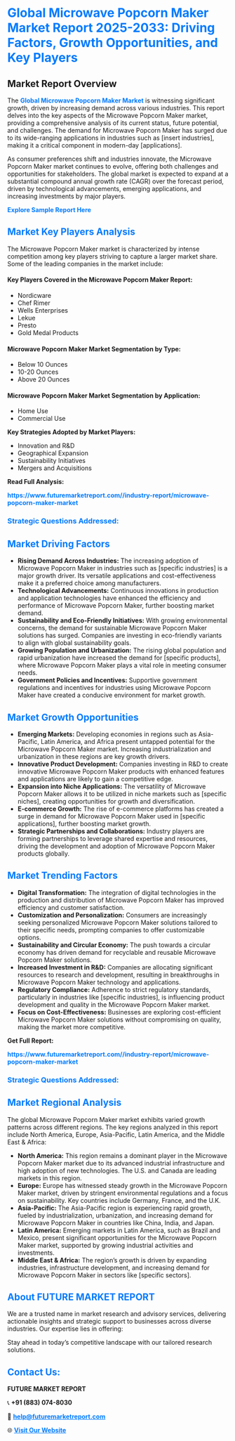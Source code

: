 <h1 style="color: #007BFF;">Global Microwave Popcorn Maker Market Report 2025-2033: Driving Factors, Growth Opportunities, and Key Players</h1>

<section id="overview">
<h2>Market Report Overview</h2>
<p>The <a href="https://www.futuremarketreport.com//industry-report/microwave-popcorn-maker-market" style="color: #007BFF; text-decoration: none;"><strong>Global Microwave Popcorn Maker Market</strong></a> is witnessing significant growth, driven by increasing demand across various industries. This report delves into the key aspects of the Microwave Popcorn Maker market, providing a comprehensive analysis of its current status, future potential, and challenges. The demand for Microwave Popcorn Maker has surged due to its wide-ranging applications in industries such as [insert industries], making it a critical component in modern-day [applications].</p>
<p>As consumer preferences shift and industries innovate, the Microwave Popcorn Maker market continues to evolve, offering both challenges and opportunities for stakeholders. The global market is expected to expand at a substantial compound annual growth rate (CAGR) over the forecast period, driven by technological advancements, emerging applications, and increasing investments by major players.</p>
</section>

<section id="overview">
<p><a href="https://www.futuremarketreport.com//request-sample/reportId=60224" style="color: #007BFF; text-decoration: none;"><strong>Explore Sample Report Here</strong></a></p>
</section>

<section id="key-players">
<h2 style="color: #007BFF;">Market Key Players Analysis</h2>
<p>The Microwave Popcorn Maker market is characterized by intense competition among key players striving to capture a larger market share. Some of the leading companies in the market include:</p>
<h4>Key Players Covered in the Microwave Popcorn Maker Report:</h4>
<ul><li>Nordicware</li><li>Chef Rimer</li><li>Wells Enterprises</li><li>Lekue</li><li>Presto</li><li>Gold Medal Products</li></ul>
<h4>Microwave Popcorn Maker Market Segmentation by Type:</h4>
<ul><li>Below 10 Ounces</li><li>10-20 Ounces</li><li>Above 20 Ounces</li></ul>

<h4>Microwave Popcorn Maker Market Segmentation by Application:</h4>
<ul><li>Home Use</li><li>Commercial Use</li></ul>
<p><strong>Key Strategies Adopted by Market Players:</strong></p>
<ul>
<li>Innovation and R&D</li>
<li>Geographical Expansion</li>
<li>Sustainability Initiatives</li>
<li>Mergers and Acquisitions</li>
</ul>
</section>

<section>
<p><strong>Read Full Analysis: </strong></p><a href="https://www.futuremarketreport.com//industry-report/microwave-popcorn-maker-market" style="color: #007BFF; text-decoration: none;"><strong>https://www.futuremarketreport.com//industry-report/microwave-popcorn-maker-market</strong></a>
<h3 style="color: #007BFF;">Strategic Questions Addressed:</h3>
</section>

<section id="driving-factors">
<h2 style="color: #007BFF;">Market Driving Factors</h2>
<ul>
<li><strong>Rising Demand Across Industries:</strong> The increasing adoption of Microwave Popcorn Maker in industries such as [specific industries] is a major growth driver. Its versatile applications and cost-effectiveness make it a preferred choice among manufacturers.</li>
<li><strong>Technological Advancements:</strong> Continuous innovations in production and application technologies have enhanced the efficiency and performance of Microwave Popcorn Maker, further boosting market demand.</li>
<li><strong>Sustainability and Eco-Friendly Initiatives:</strong> With growing environmental concerns, the demand for sustainable Microwave Popcorn Maker solutions has surged. Companies are investing in eco-friendly variants to align with global sustainability goals.</li>
<li><strong>Growing Population and Urbanization:</strong> The rising global population and rapid urbanization have increased the demand for [specific products], where Microwave Popcorn Maker plays a vital role in meeting consumer needs.</li>
<li><strong>Government Policies and Incentives:</strong> Supportive government regulations and incentives for industries using Microwave Popcorn Maker have created a conducive environment for market growth.</li>
</ul>
</section>

<section id="growth-opportunities">
<h2 style="color: #007BFF;">Market Growth Opportunities</h2>
<ul>
<li><strong>Emerging Markets:</strong> Developing economies in regions such as Asia-Pacific, Latin America, and Africa present untapped potential for the Microwave Popcorn Maker market. Increasing industrialization and urbanization in these regions are key growth drivers.</li>
<li><strong>Innovative Product Development:</strong> Companies investing in R&D to create innovative Microwave Popcorn Maker products with enhanced features and applications are likely to gain a competitive edge.</li>
<li><strong>Expansion into Niche Applications:</strong> The versatility of Microwave Popcorn Maker allows it to be utilized in niche markets such as [specific niches], creating opportunities for growth and diversification.</li>
<li><strong>E-commerce Growth:</strong> The rise of e-commerce platforms has created a surge in demand for Microwave Popcorn Maker used in [specific applications], further boosting market growth.</li>
<li><strong>Strategic Partnerships and Collaborations:</strong> Industry players are forming partnerships to leverage shared expertise and resources, driving the development and adoption of Microwave Popcorn Maker products globally.</li>
</ul>
</section>

<section id="trending-factors">
<h2 style="color: #007BFF;">Market Trending Factors</h2>
<ul>
<li><strong>Digital Transformation:</strong> The integration of digital technologies in the production and distribution of Microwave Popcorn Maker has improved efficiency and customer satisfaction.</li>
<li><strong>Customization and Personalization:</strong> Consumers are increasingly seeking personalized Microwave Popcorn Maker solutions tailored to their specific needs, prompting companies to offer customizable options.</li>
<li><strong>Sustainability and Circular Economy:</strong> The push towards a circular economy has driven demand for recyclable and reusable Microwave Popcorn Maker solutions.</li>
<li><strong>Increased Investment in R&D:</strong> Companies are allocating significant resources to research and development, resulting in breakthroughs in Microwave Popcorn Maker technology and applications.</li>
<li><strong>Regulatory Compliance:</strong> Adherence to strict regulatory standards, particularly in industries like [specific industries], is influencing product development and quality in the Microwave Popcorn Maker market.</li>
<li><strong>Focus on Cost-Effectiveness:</strong> Businesses are exploring cost-efficient Microwave Popcorn Maker solutions without compromising on quality, making the market more competitive.</li>
</ul>
</section>

<section>
<p><strong>Get Full Report: </strong></p><a href="https://www.futuremarketreport.com//industry-report/microwave-popcorn-maker-market" style="color: #007BFF; text-decoration: none;"><strong>https://www.futuremarketreport.com//industry-report/microwave-popcorn-maker-market</strong></a>
<h3 style="color: #007BFF;">Strategic Questions Addressed:</h3>
</section>


<section id="regional-analysis">
<h2 style="color: #007BFF;">Market Regional Analysis</h2>
<p>The global Microwave Popcorn Maker market exhibits varied growth patterns across different regions. The key regions analyzed in this report include North America, Europe, Asia-Pacific, Latin America, and the Middle East & Africa:</p>
<ul>
<li><strong>North America:</strong> This region remains a dominant player in the Microwave Popcorn Maker market due to its advanced industrial infrastructure and high adoption of new technologies. The U.S. and Canada are leading markets in this region.</li>
<li><strong>Europe:</strong> Europe has witnessed steady growth in the Microwave Popcorn Maker market, driven by stringent environmental regulations and a focus on sustainability. Key countries include Germany, France, and the U.K.</li>
<li><strong>Asia-Pacific:</strong> The Asia-Pacific region is experiencing rapid growth, fueled by industrialization, urbanization, and increasing demand for Microwave Popcorn Maker in countries like China, India, and Japan.</li>
<li><strong>Latin America:</strong> Emerging markets in Latin America, such as Brazil and Mexico, present significant opportunities for the Microwave Popcorn Maker market, supported by growing industrial activities and investments.</li>
<li><strong>Middle East & Africa:</strong> The region’s growth is driven by expanding industries, infrastructure development, and increasing demand for Microwave Popcorn Maker in sectors like [specific sectors].</li>
</ul>
</section>

<footer>
<h2 style="color: #007BFF;">About FUTURE MARKET REPORT</h2>
<p>We are a trusted name in market research and advisory services, delivering actionable insights and strategic support to businesses across diverse industries. Our expertise lies in offering:</p>

<p>Stay ahead in today’s competitive landscape with our tailored research solutions.</p>

<h2 style="color: #007BFF;">Contact Us:</h2>
<p><strong>FUTURE MARKET REPORT</strong></p>
<p>📞 <strong>+91 (883) 074-8030</strong></p>
<p>📧 <strong><a href="mailto:help@futuremarketreport.com" style="color: #007BFF;">help@futuremarketreport.com</a></strong></p>
<p>🌐 <strong><a href="https://www.futuremarketreport.com/" style="color: #007BFF;">Visit Our Website</a></strong></p>
</footer>